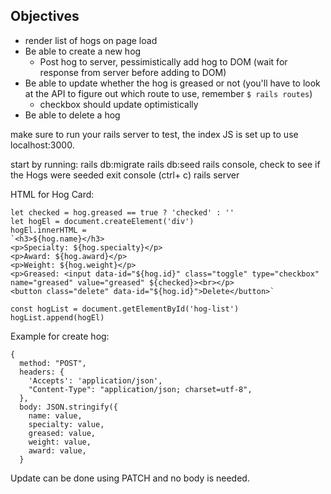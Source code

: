 

## Objectives
* render list of hogs on page load
* Be able to create a new hog
  * Post hog to server, pessimistically add hog to DOM (wait for response from server before adding to DOM)
* Be able to update whether the hog is greased or not (you'll have to look at the API to figure out which route to use, remember ```$ rails routes```)
  * checkbox should update optimistically
* Be able to delete a hog

make sure to run your rails server to test, the index JS is set up to use localhost:3000.

start by running:
rails db:migrate
rails db:seed
rails console, check to see if the Hogs were seeded
exit console (ctrl+ c)
rails server

HTML for Hog Card:
```
let checked = hog.greased == true ? 'checked' : ''
let hogEl = document.createElement('div')
hogEl.innerHTML =
`<h3>${hog.name}</h3>
<p>Specialty: ${hog.specialty}</p>
<p>Award: ${hog.award}</p>
<p>Weight: ${hog.weight}</p>
<p>Greased: <input data-id="${hog.id}" class="toggle" type="checkbox" name="greased" value="greased" ${checked}><br></p>
<button class="delete" data-id="${hog.id}">Delete</button>`

const hogList = document.getElementById('hog-list')
hogList.append(hogEl)

```
Example for create hog:

```
{
  method: "POST",
  headers: {
    'Accepts': 'application/json',
    "Content-Type": "application/json; charset=utf-8",
  },
  body: JSON.stringify({
    name: value,
    specialty: value,
    greased: value,
    weight: value,
    award: value,
  }
```
Update can be done using PATCH and no body is needed.
